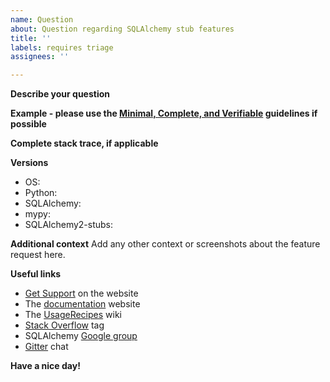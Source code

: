 ```yaml
---
name: Question
about: Question regarding SQLAlchemy stub features
title: ''
labels: requires triage
assignees: ''

---
```


**Describe your question**

**Example - please use the [Minimal, Complete, and Verifiable](http://stackoverflow.com/help/mcve) guidelines if possible**

**Complete stack trace, if applicable**

**Versions**
 - OS:
 - Python:
 - SQLAlchemy:
 - mypy:
 - SQLAlchemy2-stubs:

**Additional context**
Add any other context or screenshots about the feature request here.

**Useful links**
- [Get Support](https://www.sqlalchemy.org/support.html) on the website
- The [documentation](https://docs.sqlalchemy.org/en/latest/) website
- The [UsageRecipes](https://github.com/sqlalchemy/sqlalchemy/wiki/UsageRecipes) wiki
- [Stack Overflow](https://stackoverflow.com/questions/tagged/sqlalchemy) tag
- SQLAlchemy [Google group](http://groups.google.com/group/sqlalchemy)
- [Gitter](https://gitter.im/sqlalchemy/community) chat

**Have a nice day!**
